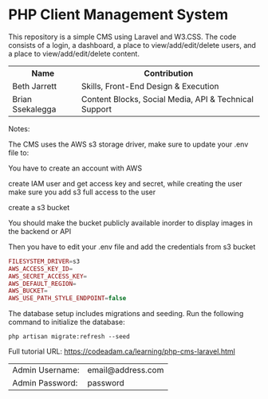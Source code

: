 # PHP Client Management System

This repository is a simple CMS using Laravel and W3.CSS. The code consists of a login, a dashboard, a place to view/add/edit/delete users, and a place to view/add/edit/delete content.

<table>
    <tr>
        <th>Name</th>
        <th>Contribution</th>
    </tr>
    <tr>
        <td>Beth Jarrett</td>
        <td>Skills, Front-End Design & Execution</td>
     </tr>
     <tr>
        <td>Brian Ssekalegga</td>
        <td>Content Blocks, Social Media, API & Technical Support</td>
    </tr>
 </table>

Notes:

The CMS uses the AWS s3 storage driver, make sure to update your .env file to:

You have to create an account with AWS

create IAM user and get access key and secret, while creating the user make sure you add s3 full access to the user

create a s3 bucket

You should make the bucket publicly available inorder to display images in the backend or API

Then you have to edit your .env file and add the credentials from s3 bucket
```php
FILESYSTEM_DRIVER=s3
AWS_ACCESS_KEY_ID=
AWS_SECRET_ACCESS_KEY=
AWS_DEFAULT_REGION=
AWS_BUCKET=
AWS_USE_PATH_STYLE_ENDPOINT=false
```
The database setup includes migrations and seeding. Run the following command to initialize the database:

```
php artisan migrate:refresh --seed
```
Full tutorial URL: https://codeadam.ca/learning/php-cms-laravel.html

<table>
  <tr>
    <td>Admin Username:</td>
    <td>email@address.com</td>
  </tr>
  <tr>
    <td>Admin Password:</td>
    <td>password</td>
    </tr>
</table>
